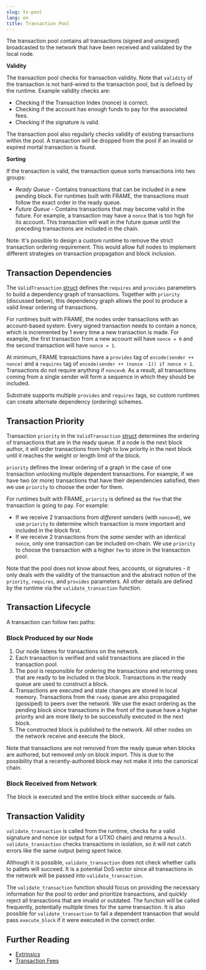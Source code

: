 ```yaml
---
slug: tx-pool
lang: en
title: Transaction Pool
---
```



The transaction pool contains all transactions (signed and unsigned) broadcasted to the network that have been received and validated by the local node.

**Validity**

The transaction pool checks for transaction validity. Note that `validity` of the transaction is not hard-wired to the transaction pool, but is defined by the runtime. Example validity checks are:

* Checking if the Transaction Index (nonce) is correct.
* Checking if the account has enough funds to pay for the associated fees.
* Checking if the signature is valid.

The transaction pool also regularly checks validity of existing transactions within the pool. A transaction will be dropped from the pool if an invalid or expired mortal transaction is found.

**Sorting**

If the transaction is valid, the transaction queue sorts transactions into two groups:

- *Ready Queue* -  Contains transactions that can be included in a new pending block. For runtimes built with FRAME, the transactions must follow the exact order in the ready queue.
- *Future Queue* - Contains transactions that may become valid in the future. For example, a transaction may have a `nonce` that is too high for its account. This transaction will wait in the future queue until the preceding transactions are included in the chain.


Note: It's possible to design a custom runtime to remove the strict transaction ordering requirement. This would allow full nodes to implement different strategies on transaction propagation and block inclusion.

## Transaction Dependencies

The `ValidTransaction` [struct](https://substrate.dev/rustdocs/master/sp_runtime/transaction_validity/struct.ValidTransaction.html) defines the `requires` and `provides` parameters to build a dependency graph of transactions. Together with `priority` (discussed below), this dependency graph allows the pool to produce a valid linear ordering of transactions.

For runtimes built with FRAME, the nodes order transactions with an account-based system. Every signed transaction needs to contain a nonce, which is incremented by 1 every time a new transaction is made. For example, the first transaction from a new account will have `nonce = 0` and the second transaction will have `nonce = 1`.

At minimum, FRAME transactions have a `provides` tag of `encode(sender ++ nonce)` and a `requires` tag of `encode(sender ++ (nonce -1)) if nonce > 1`. Transactions do not require anything if `nonce=0`. As a result, all transactions coming from a single sender will form a sequence in which they should be included.

Substrate supports multiple `provides` and `requires` tags, so custom runtimes can create alternate dependency (ordering) schemes.

## Transaction Priority

Transaction `priority` in the `ValidTransaction` [struct](https://substrate.dev/rustdocs/master/sp_runtime/transaction_validity/struct.ValidTransaction.html) determines the ordering of transactions that are in the ready queue. If a node is the next block author, it will order transactions from high to low priority in the next block until it reaches the weight or length limit of the block.

`priority` defines the linear ordering of a graph in the case of one transaction unlocking multiple dependent transactions. For example, if we have two (or more) transactions that have their dependencies satisfied, then we use `priority` to choose the order for them.


For runtimes built with FRAME, `priority` is defined as the `fee` that the transaction is going to pay. For example:

  * If we receive 2 transactions from *different* senders (with `nonce=0`), we use `priority` to determine which transaction is more important and included in the block first.
  * If we receive 2 transactions from the *same* sender with an identical `nonce`, only one transaction can be included on-chain. We use `priority` to choose the transaction with a higher `fee` to store in the transaction pool.

Note that the pool does not know about fees, accounts, or signatures - it only deals with the validity of the transaction and the abstract notion of the `priority`, `requires`, and `provides` parameters. All other details are defined by the runtime via the `validate_transaction` function.

## Transaction Lifecycle

A transaction can follow two paths:

### Block Produced by our Node

1. Our node listens for transactions on the network.
2. Each transaction is verified and valid transactions are placed in the transaction pool.
3. The pool is responsible for ordering the transactions and returning ones that are ready to be included in the block. Transactions in the ready queue are used to construct a block.
4. Transactions are executed and state changes are stored in local memory. Transactions from the `ready` queue are also propagated (gossiped) to peers over the network. We use the exact ordering as the pending block since transactions in the front of the queue have a higher priority and are more likely to be successfully executed in the next block.
5. The constructed block is published to the network. All other nodes on the network receive and execute the block.

Note that transactions are not removed from the ready queue when blocks are authored, but removed *only* on block import. This is due to the possibility that a recently-authored block may not make it into the canonical chain.

### Block Received from Network

The block is executed and the entire block either succeeds or fails.

## Transaction Validity

`validate_transaction` is called from the runtime, checks for a valid signature and nonce (or output for a UTXO chain) and returns a `Result`. `validate_transaction` checks transactions in isolation, so it will not catch errors like the same output being spent twice.

Although it is possible, `validate_transaction` does not check whether calls to pallets will succeed. It is a potential DoS vector since all transactions in the network will be passed into `validate_transaction`.

The `validate_transaction` function should focus on providing the necessary information for the pool to order and prioritize transactions, and quickly reject all transactions that are invalid or outdated. The function will be called frequently, potentially multiple times for the same transaction. It is also possible for `validate_transaction` to fail a dependent transaction that would pass `execute_block` if it were executed in the correct order.

## Further Reading

- [Extrinsics](../learn-substrate/extrinsics)
- [Transaction Fees](../runtime/fees)
